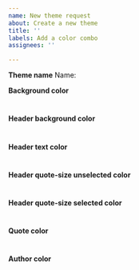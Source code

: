 ```yaml
---
name: New theme request
about: Create a new theme
title: ''
labels: Add a color combo
assignees: ''

---
```


**Theme name**
Name: 

**Background color**
#

**Header background color**
#

**Header text color**
#

**Header quote-size unselected color**
#

**Header quote-size selected color**
#

**Quote color**
#

**Author color**
#
